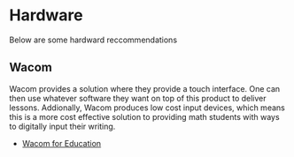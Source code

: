 # Hardware

Below are some hardward reccommendations

## Wacom

Wacom provides a solution where they provide a touch interface. One can then use whatever software they want on top of this product to deliver lessons. Addionally, Wacom produces low cost input devices, which means this is a more cost effective solution to providing math students with ways to digitally input their writing.

* [Wacom for Education](http://www.wacom.com/en-ca/discover/educate/interactive-classroom)
